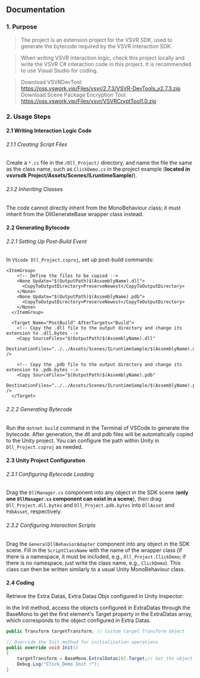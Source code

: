 ## Documentation ##

### 1. Purpose
>The project is an extension project for the VSVR SDK, used to generate the bytecode required by the VSVR interaction SDK.

>When writing VSVR interaction logic, check this project locally and write the VSVR C# interaction code in this project. It is recommended to use Visual Studio for coding.

>Download VSVRDevTool: https://oss.vswork.vip/Files/vsvr/2.7.3/VSVR-DevTools_v2.7.3.zip
>Download Scene Package Encryption Tool: https://oss.vswork.vip/Files/vsvr/VSVRCryptTool1.0.zip

### 2. Usage Steps
#### 2.1 Writing Interaction Logic Code
###### 2.1.1 Creating Script Files
Create a `*.cs` file in the `/Dll_Project/` directory, and name the file the same as the class name, such as `ClickDemo.cs` in the project example (**located in vsvrsdk Project/Assets/Scenes/ILruntimeSample/**).

###### 2.1.2 Inheriting Classes
The code cannot directly inherit from the MonoBehaviour class; it must inherit from the DllGenerateBase wrapper class instead.

#### 2.2 Generating Bytecode
###### 2.2.1 Setting Up Post-Build Event
In `VScode Dll_Project.csproj`, set up post-build commands:
``` 
<ItemGroup>
    <!-- Define the files to be copied -->
    <None Update="$(OutputPath)$(AssemblyName).dll">
      <CopyToOutputDirectory>PreserveNewest</CopyToOutputDirectory>
    </None>
    <None Update="$(OutputPath)$(AssemblyName).pdb">
      <CopyToOutputDirectory>PreserveNewest</CopyToOutputDirectory>
    </None>
  </ItemGroup>

  <Target Name="PostBuild" AfterTargets="Build">
    <!-- Copy the .dll file to the output directory and change its extension to .dll.bytes -->
    <Copy SourceFiles="$(OutputPath)$(AssemblyName).dll"
          DestinationFiles="../../Assets/Scenes/ILruntimeSample/$(AssemblyName).dll.bytes" />
          
    <!-- Copy the .pdb file to the output directory and change its extension to .pdb.bytes -->
    <Copy SourceFiles="$(OutputPath)$(AssemblyName).pdb"
          DestinationFiles="../../Assets/Scenes/ILruntimeSample/$(AssemblyName).pdb.bytes" />
  </Target>

```

###### 2.2.2 Generating Bytecode
Run the `dotnet build` command in the Terminal of VSCode to generate the bytecode. After generation, the dll and pdb files will be automatically copied to the Unity project. You can configure the path within Unity in `Dll_Project.csproj` as needed.

#### 2.3 Unity Project Configuration
###### 2.3.1 Configuring Bytecode Loading
Drag the `DllManager.cs` component into any object in the SDK scene (**only one `DllManager.cs` component can exist in a scene**), then drag `Dll_Project.dll.bytes` and `Dll_Project.pdb.bytes` into `DllAsset` and `PdbAsset`, respectively.

###### 2.3.2 Configuring Interaction Scripts
Drag the `GeneralDllBehaviorAdapter` component into any object in the SDK scene. Fill in the `ScriptClassName` with the name of the wrapper class (if there is a namespace, it must be included, e.g., `Dll_Project.ClickDemo`; if there is no namespace, just write the class name, e.g., `ClickDemo`). This class can then be written similarly to a usual Unity MonoBehaviour class.

#### 2.4 Coding

Retrieve the Extra Datas, Extra Datas Objs configured in Unity Inspector:

In the Init method, access the objects configured in ExtraDatas through the BaseMono to get the first element's Target property in the ExtraDatas array, which corresponds to the object configured in Extra Datas.

```csharp
public Transform targetTransform; // Custom target Transform object

// Override the Init method for initialization operations
public override void Init()
{
    targetTransform = BaseMono.ExtralDatas[0].Target;// Get the object dragged in the Unity Inspector window
    Debug.Log("Click_Demo Init !");
}
```
